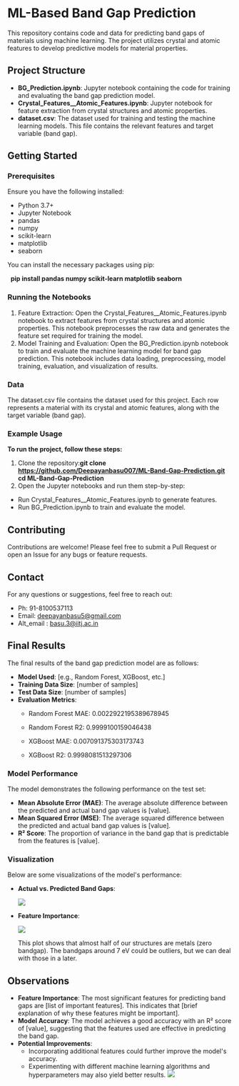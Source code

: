 ﻿# <a name="_ixncccdke9uz"></a>**ML-Based Band Gap Prediction**
This repository contains code and data for predicting band gaps of materials using machine learning. The project utilizes crystal and atomic features to develop predictive models for material properties.
## <a name="_yeerzzkfvc6e"></a>**Project Structure**
- **BG\_Prediction.ipynb**: Jupyter notebook containing the code for training and evaluating the band gap prediction model.
- **Crystal\_Features\_\_Atomic\_Features.ipynb**: Jupyter notebook for feature extraction from crystal structures and atomic properties.
- **dataset.csv**: The dataset used for training and testing the machine learning models. This file contains the relevant features and target variable (band gap).
## <a name="_n8hgiari29bt"></a>**Getting Started**
### <a name="_rw93t5o96epp"></a>**Prerequisites**
Ensure you have the following installed:

- Python 3.7+
- Jupyter Notebook
- pandas
- numpy
- scikit-learn
- matplotlib
- seaborn

You can install the necessary packages using pip:

` `**pip install pandas numpy scikit-learn matplotlib seaborn**
###
###
###
###
###
### <a name="_3df71qcvrw4q"></a><a name="_h2q78rcmlc5p"></a><a name="_dgbf2k1oi6cm"></a><a name="_2zookm6p6fkj"></a><a name="_swb650k2bfyg"></a><a name="_ox0dyife77bw"></a>**Running the Notebooks**
1. Feature Extraction: Open the Crystal\_Features\_\_Atomic\_Features.ipynb notebook to extract features from crystal structures and atomic properties. This notebook preprocesses the raw data and generates the feature set required for training the model.
1. Model Training and Evaluation: Open the BG\_Prediction.ipynb notebook to train and evaluate the machine learning model for band gap prediction. This notebook includes data loading, preprocessing, model training, evaluation, and visualization of results.
### <a name="_mm2sxrsrxe2m"></a>**Data**
The dataset.csv file contains the dataset used for this project. Each row represents a material with its crystal and atomic features, along with the target variable (band gap).
### <a name="_jyr9ojrumqg8"></a>**Example Usage**
**To run the project, follow these steps:**

1. Clone the repository:**git clone https://github.com/Deepayanbasu007/ML-Band-Gap-Prediction.git cd ML-Band-Gap-Prediction**
1. Open the Jupyter notebooks and run them step-by-step:
- Run Crystal\_Features\_\_Atomic\_Features.ipynb to generate features.
- Run BG\_Prediction.ipynb to train and evaluate the model.
## <a name="_jwlbqita5o62"></a>**Contributing**
Contributions are welcome! Please feel free to submit a Pull Request or open an Issue for any bugs or feature requests.
## <a name="_4iti9psxkdnl"></a>**Contact**
For any questions or suggestions, feel free to reach out:

- Ph: 91-8100537113
- Email: <deepayanbasu5@gmail.com>
- Alt\_email : basu.3@iitj.ac.in



## <a name="_1pd38lxwuxhv"></a>**Final Results**
The final results of the band gap prediction model are as follows:

- **Model Used**: [e.g., Random Forest, XGBoost, etc.]
- **Training Data Size**: [number of samples]
- **Test Data Size**: [number of samples]
- **Evaluation Metrics**:
  - Random Forest MAE:	0.0022922195389678945
  - Random Forest R2:	0.9999100159046438

  - XGBoost MAE:	0.007091375303173743
  - XGBoost R2:	0.9998081513297306
### <a name="_c1a2csumnq4q"></a>**Model Performance**
The model demonstrates the following performance on the test set:

- **Mean Absolute Error (MAE)**: The average absolute difference between the predicted and actual band gap values is [value].
- **Mean Squared Error (MSE)**: The average squared difference between the predicted and actual band gap values is [value].
- **R² Score**: The proportion of variance in the band gap that is predictable from the features is [value].
### <a name="_mu8f462r612h"></a>**Visualization**
Below are some visualizations of the model's performance:

- **Actual vs. Predicted Band Gaps**:

  ![](Aspose.Words.28e960f1-416b-4d7c-a561-bf7378076fa8.001.png)

- **Feature Importance**:

  ![](Aspose.Words.28e960f1-416b-4d7c-a561-bf7378076fa8.002.png)

  This plot shows that almost half of our structures are metals (zero bandgap). The bandgaps around 7 eV could be outliers, but we can deal with those in a later.
## <a name="_4hyy9kkbepfi"></a>**Observations**
- **Feature Importance**: The most significant features for predicting band gaps are [list of important features]. This indicates that [brief explanation of why these features might be important].
- **Model Accuracy**: The model achieves a good accuracy with an R² score of [value], suggesting that the features used are effective in predicting the band gap.
- **Potential Improvements**:
  - Incorporating additional features could further improve the model's accuracy.
  - Experimenting with different machine learning algorithms and hyperparameters may also yield better results.
![](https://komarev.com/ghpvc/?username=Deepayanbasu07)



